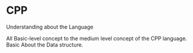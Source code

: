 # CPP
Understanding about the Language

All Basic-level concept to the medium level concept of the CPP language.
Basic About the Data structure.
